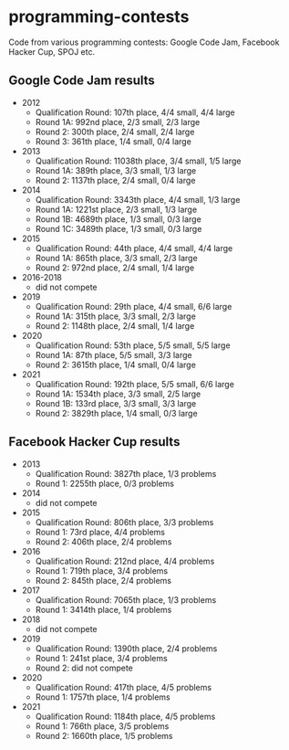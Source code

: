 # programming-contests

Code from various programming contests: Google Code Jam, Facebook Hacker Cup, SPOJ etc.

## Google Code Jam results

- 2012
  - Qualification Round: 107th place, 4/4 small, 4/4 large
  - Round 1A: 992nd place, 2/3 small, 2/3 large
  - Round 2: 300th place, 2/4 small, 2/4 large
  - Round 3: 361th place, 1/4 small, 0/4 large
- 2013
  - Qualification Round: 11038th place, 3/4 small, 1/5 large
  - Round 1A: 389th place, 3/3 small, 1/3 large
  - Round 2: 1137th place, 2/4 small, 0/4 large
- 2014
  - Qualification Round: 3343th place, 4/4 small, 1/3 large
  - Round 1A: 1221st place, 2/3 small, 1/3 large
  - Round 1B: 4689th place, 1/3 small, 0/3 large
  - Round 1C: 3489th place, 1/3 small, 0/3 large
- 2015
  - Qualification Round: 44th place, 4/4 small, 4/4 large
  - Round 1A: 865th place, 3/3 small, 2/3 large
  - Round 2: 972nd place, 2/4 small, 1/4 large
- 2016-2018
  - did not compete
- 2019
  - Qualification Round: 29th place, 4/4 small, 6/6 large
  - Round 1A: 315th place, 3/3 small, 2/3 large
  - Round 2: 1148th place, 2/4 small, 1/4 large
- 2020
  - Qualification Round: 53th place, 5/5 small, 5/5 large
  - Round 1A: 87th place, 5/5 small, 3/3 large
  - Round 2: 3615th place, 1/4 small, 0/4 large
- 2021
  - Qualification Round: 192th place, 5/5 small, 6/6 large
  - Round 1A: 1534th place, 3/3 small, 2/5 large
  - Round 1B: 133rd place, 3/3 small, 3/3 large
  - Round 2: 3829th place, 1/4 small, 0/3 large

## Facebook Hacker Cup results

- 2013
  - Qualification Round: 3827th place, 1/3 problems
  - Round 1: 2255th place, 0/3 problems
- 2014
  - did not compete
- 2015
  - Qualification Round: 806th place, 3/3 problems
  - Round 1: 73rd place, 4/4 problems
  - Round 2: 406th place, 2/4 problems
- 2016
  - Qualification Round: 212nd place, 4/4 problems
  - Round 1: 719th place, 3/4 problems
  - Round 2: 845th place, 2/4 problems
- 2017
  - Qualification Round: 7065th place, 1/3 problems
  - Round 1: 3414th place, 1/4 problems
- 2018
  - did not compete
- 2019
  - Qualification Round: 1390th place, 2/4 problems
  - Round 1: 241st place, 3/4 problems
  - Round 2: did not compete
- 2020
  - Qualification Round: 417th place, 4/5 problems
  - Round 1: 1757th place, 1/4 problems
- 2021
  - Qualification Round: 1184th place, 4/5 problems
  - Round 1: 766th place, 3/5 problems
  - Round 2: 1660th place, 1/5 problems
